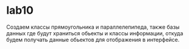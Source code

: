 # lab10

Создаем классы прямоугольника и параллелепипеда, также базы данных где будут 
храниться обьекты и классы информации, откуда будем получать данные обьектов 
для отображения в интерфейсе.
